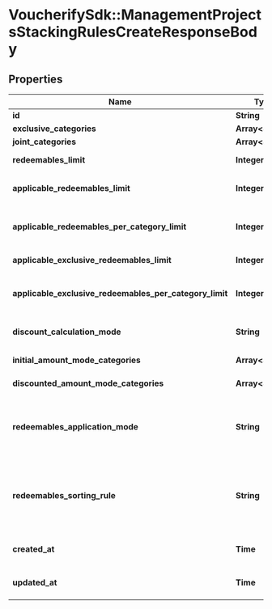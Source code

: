 # VoucherifySdk::ManagementProjectsStackingRulesCreateResponseBody

## Properties

| Name | Type | Description | Notes |
| ---- | ---- | ----------- | ----- |
| **id** | **String** | The unique identifier of the stacking rules. | [optional] |
| **exclusive_categories** | **Array&lt;String&gt;** | Lists the IDs of the categories that are exclusive. | [optional] |
| **joint_categories** | **Array&lt;String&gt;** | Lists the IDs of the categories that are joint. | [optional] |
| **redeemables_limit** | **Integer** | Defines how many redeemables can be sent to Voucherify for validation at the same time. | [optional] |
| **applicable_redeemables_limit** | **Integer** | Defines how many redeemables can be applied at the same time. The number must be less than or equal to &#x60;\&quot;redeemables_limit\&quot;&#x60;. | [optional] |
| **applicable_redeemables_per_category_limit** | **Integer** | Defines how many redeemables with the same category can be applied at the same time. The number must be less than or equal to &#x60;\&quot;applicable_redeemables_limit\&quot;&#x60;. | [optional] |
| **applicable_exclusive_redeemables_limit** | **Integer** | Defines how many redeemables with an assigned exclusive category can be applied at the same time. | [optional] |
| **applicable_exclusive_redeemables_per_category_limit** | **Integer** | Defines how many exclusive redeemables with the same category can be applied at the same time. The number must be less than or equal to &#x60;\&quot;applicable_exclusive_redeemables_limit\&quot;&#x60;. | [optional] |
| **discount_calculation_mode** | **String** | Defines if the discounts are applied by taking into account the initial order amount or the discounted order amount. | [optional] |
| **initial_amount_mode_categories** | **Array&lt;String&gt;** | Lists the IDs of the categories that apply a discount based on the initial amount. | [optional] |
| **discounted_amount_mode_categories** | **Array&lt;String&gt;** | Lists the IDs of the categories that apply a discount based on the discounted amount. | [optional] |
| **redeemables_application_mode** | **String** | Defines the application mode for redeemables. &#x60;\&quot;ALL\&quot;&#x60; means that all redeemables must be validated for the redemption to be successful. &#x60;\&quot;PARTIAL\&quot;&#x60; means that only those redeemables that can be validated will be redeemed. The redeemables that fail validaton will be skipped. | [optional] |
| **redeemables_sorting_rule** | **String** | Defines the sorting rule for redeemables. &#x60;\&quot;CATEGORY_HIERARCHY\&quot;&#x60; means that redeemables are applied with the order established by the hierarchy of the categories. &#x60;\&quot;REQUESTED_ORDER\&quot;&#x60; means that redeemables are applied with the order established in the request. | [optional] |
| **created_at** | **Time** | Timestamp representing the date and time when the stacking rules were created. The value for this parameter is shown in the ISO 8601 format. | [optional] |
| **updated_at** | **Time** | Timestamp representing the date and time when the stacking rules were updated. The value for this parameter is shown in the ISO 8601 format. | [optional] |

